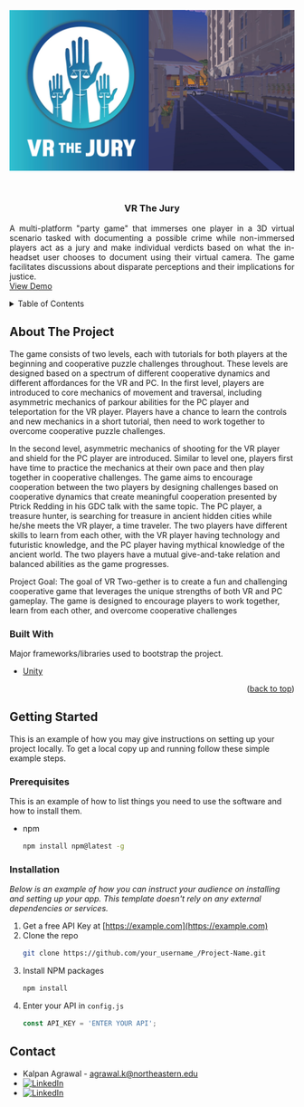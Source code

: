 <!-- Improved compatibility of back to top link: See: https://github.com/othneildrew/Best-README-Template/pull/73 -->
<a name="readme-top"></a>
<!--
*** Thanks for checking out the Best-README-Template. If you have a suggestion
*** that would make this better, please fork the repo and create a pull request
*** or simply open an issue with the tag "enhancement".
*** Don't forget to give the project a star!
*** Thanks again! Now go create something AMAZING! :D
-->



<!-- PROJECT SHIELDS -->
<!--
*** I'm using markdown "reference style" links for readability.
*** Reference links are enclosed in brackets [ ] instead of parentheses ( ).
*** See the bottom of this document for the declaration of the reference variables
*** for contributors-url, forks-url, etc. This is an optional, concise syntax you may use.
*** https://www.markdownguide.org/basic-syntax/#reference-style-links
-->
![](Title.jpg)

<!-- PROJECT LOGO -->
<br />
<div align="center">
  <h3 align="center">VR The Jury</h3>
  <p align="justify">
    A multi-platform "party game" that immerses one player in a 3D virtual scenario tasked with documenting a possible crime while non-immersed players act as a jury and make individual verdicts based on what the in-headset user chooses to document using their virtual camera. The game facilitates discussions about disparate perceptions and their implications for justice.
    <br />
    <a href="https://youtu.be/0CD9m4_zrqQ" target="_blank">View Demo</a>
  </p>
</div>

<!-- TABLE OF CONTENTS -->
<details>
  <summary>Table of Contents</summary>
  <ol>
    <li>
      <a href="#about-the-project">About The Project</a>
      <ul>
        <li><a href="#built-with">Built With</a></li>
      </ul>
    </li>
    <li>
      <a href="#getting-started">Getting Started</a>
      <ul>
        <li><a href="#prerequisites">Prerequisites</a></li>
        <li><a href="#installation">Installation</a></li>
      </ul>
    </li>
    <li><a href="#contact">Contact</a></li>
    <li><a href="#acknowledgments">Acknowledgments</a></li>
  </ol>
</details>



<!-- ABOUT THE PROJECT -->
## About The Project

The game consists of two levels, each with tutorials for both players at the beginning and cooperative puzzle challenges throughout. These levels are designed based on a spectrum of different cooperative dynamics and different affordances for the VR and PC. In the first level, players are introduced to core mechanics of movement and traversal, including asymmetric mechanics of parkour abilities for the PC player and teleportation for the VR player. Players have a chance to learn the controls and new mechanics in a short tutorial, then need to work together to overcome cooperative puzzle challenges.

In the second level, asymmetric mechanics of shooting for the VR player and shield for the PC player are introduced. Similar to level one, players first have time to practice the mechanics at their own pace and then play together in cooperative challenges. The game aims to encourage cooperation between the two players by designing challenges based on cooperative dynamics that create meaningful cooperation presented by Ptrick Redding in his GDC talk with the same topic. The PC player, a treasure hunter, is searching for treasure in ancient hidden cities while he/she meets the VR player, a time traveler. The two players have different skills to learn from each other, with the VR player having technology and futuristic knowledge, and the PC player having mythical knowledge of the ancient world. The two players have a mutual give-and-take relation and balanced abilities as the game progresses.

Project Goal: The goal of VR Two-gether is to create a fun and challenging cooperative game that leverages the unique strengths of both VR and PC gameplay. The game is designed to encourage players to work together, learn from each other, and overcome cooperative challenges

### Built With

Major frameworks/libraries used to bootstrap the project.

* [Unity][unity-url]


<p align="right">(<a href="#readme-top">back to top</a>)</p>



<!-- GETTING STARTED -->
## Getting Started

This is an example of how you may give instructions on setting up your project locally.
To get a local copy up and running follow these simple example steps.

### Prerequisites

This is an example of how to list things you need to use the software and how to install them.
* npm
  ```sh
  npm install npm@latest -g
  ```

### Installation

_Below is an example of how you can instruct your audience on installing and setting up your app. This template doesn't rely on any external dependencies or services._

1. Get a free API Key at [https://example.com](https://example.com)
2. Clone the repo
   ```sh
   git clone https://github.com/your_username_/Project-Name.git
   ```
3. Install NPM packages
   ```sh
   npm install
   ```
4. Enter your API in `config.js`
   ```js
   const API_KEY = 'ENTER YOUR API';
   ```

<!-- CONTACT -->
## Contact

* Kalpan Agrawal - agrawal.k@northeastern.edu
* [![LinkedIn][linkedin-shield]][linkedin-url]
* [![LinkedIn][portfolioIcon-url]][portfolio-url]

<!-- MARKDOWN LINKS & IMAGES -->
<!-- https://www.markdownguide.org/basic-syntax/#reference-style-links -->
[linkedin-shield]: https://img.shields.io/badge/-LinkedIn-black.svg?style=for-the-badge&logo=linkedin&colorB=555
[linkedin-url]: https://www.linkedin.com/in/kp-ag/
[product-screenshot]: images/screenshot.png
[Next.js]: https://img.shields.io/badge/next.js-000000?style=for-the-badge&logo=nextdotjs&logoColor=white
[Next-url]: https://nextjs.org/
[portfolioIcon-url]: https://img.shields.io/badge/-Portfolio-brightgreen
[portfolio-url]: https://kalpan-ag.github.io/
[unity-url]: https://unity.com/
